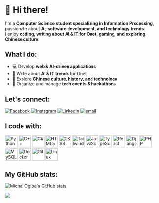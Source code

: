 # 👋 Hi there!  

I'm a **Computer Science student specializing in Information Processing**, passionate about **AI, software development, and technology trends**.  
I enjoy **coding, writing about AI & IT for Onet, gaming, and exploring Chinese culture**.



## What I do:
- 💻 Develop **web & AI-driven applications**  
- 📝 Write about **AI & IT trends** for Onet  
- 🏮 Explore **Chinese culture, history, and technology**  
- 🎤 Organize and manage **tech events & hackathons**  




## Let's connect:
[![Facebook](https://img.shields.io/badge/Facebook-%231877F2.svg?logo=Facebook&logoColor=white)](https://www.facebook.com/michalogiba/)    [![Instagram](https://img.shields.io/badge/Instagram-%23E4405F.svg?logo=Instagram&logoColor=white)](https://www.instagram.com/og.michal/)    [![LinkedIn](https://img.shields.io/badge/LinkedIn-%230077B5.svg?logo=linkedin&logoColor=white)](https://www.linkedin.com/in/michalogiba/)    [![email](https://img.shields.io/badge/Email-D14836?logo=gmail&logoColor=white)](mailto:michal.ogiba@gmail.com)  



## I code with:
<div>
  <img src="https://cdn.jsdelivr.net/gh/devicons/devicon/icons/python/python-original.svg" height="40" alt="Python" />
  <img src="https://cdn.jsdelivr.net/gh/devicons/devicon/icons/cplusplus/cplusplus-original.svg" height="40" alt="C++" />
  <img src="https://cdn.jsdelivr.net/gh/devicons/devicon/icons/csharp/csharp-original.svg" height="40" alt="C#" />
  <img src="https://cdn.jsdelivr.net/gh/devicons/devicon/icons/html5/html5-original.svg" height="40" alt="HTML5" />
  <img src="https://cdn.jsdelivr.net/gh/devicons/devicon/icons/css3/css3-original.svg" height="40" alt="CSS3" />
  <img src="https://cdn.jsdelivr.net/gh/devicons/devicon/icons/tailwindcss/tailwindcss-original.svg" height="40" alt="Tailwind CSS" />
  <img src="https://cdn.jsdelivr.net/gh/devicons/devicon/icons/javascript/javascript-original.svg" height="40" alt="JavaScript" />
  <img src="https://cdn.jsdelivr.net/gh/devicons/devicon/icons/typescript/typescript-original.svg" height="40" alt="TypeScript" />
  <img src="https://cdn.jsdelivr.net/gh/devicons/devicon/icons/react/react-original.svg" height="40" alt="React" />
  <img src="https://cdn.jsdelivr.net/gh/devicons/devicon/icons/django/django-plain.svg" height="40" alt="Django" />
  <img src="https://cdn.jsdelivr.net/gh/devicons/devicon/icons/php/php-original.svg" height="40" alt="PHP" />
  <img src="https://cdn.jsdelivr.net/gh/devicons/devicon/icons/mysql/mysql-original.svg" height="40" alt="MySQL" />
  <img src="https://cdn.jsdelivr.net/gh/devicons/devicon/icons/docker/docker-original.svg" height="40" alt="Docker" />
  <img src="https://cdn.jsdelivr.net/gh/devicons/devicon/icons/git/git-original.svg" height="40" alt="Git" />
  <img src="https://cdn.jsdelivr.net/gh/devicons/devicon/icons/linux/linux-original.svg" height="40" alt="Linux" />
</div>



## My GitHub stats:
![Michał Ogiba's GitHub stats](https://github-readme-stats.vercel.app/api?username=Mifiszon&theme=aura&show_icons=true&hide_border=false&count_private=true)


[![](https://visitcount.itsvg.in/api?id=Mifiszon&icon=0&color=12)](https://visitcount.itsvg.in)
